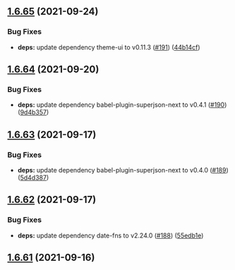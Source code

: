 ## [1.6.65](https://github.com/dds/bosabosa.org/compare/v1.6.64...v1.6.65) (2021-09-24)


### Bug Fixes

* **deps:** update dependency theme-ui to v0.11.3 ([#191](https://github.com/dds/bosabosa.org/issues/191)) ([44b14cf](https://github.com/dds/bosabosa.org/commit/44b14cfd36a734446d10473f46a8fa3922012196))



## [1.6.64](https://github.com/dds/bosabosa.org/compare/v1.6.63...v1.6.64) (2021-09-20)


### Bug Fixes

* **deps:** update dependency babel-plugin-superjson-next to v0.4.1 ([#190](https://github.com/dds/bosabosa.org/issues/190)) ([9d4b357](https://github.com/dds/bosabosa.org/commit/9d4b357e0ec9a38c4e8947bf7d370c0eea591a5f))



## [1.6.63](https://github.com/dds/bosabosa.org/compare/v1.6.62...v1.6.63) (2021-09-17)


### Bug Fixes

* **deps:** update dependency babel-plugin-superjson-next to v0.4.0 ([#189](https://github.com/dds/bosabosa.org/issues/189)) ([5d4d387](https://github.com/dds/bosabosa.org/commit/5d4d387c76d9ef257a218e79bf696a61dfeb3911))



## [1.6.62](https://github.com/dds/bosabosa.org/compare/v1.6.61...v1.6.62) (2021-09-17)


### Bug Fixes

* **deps:** update dependency date-fns to v2.24.0 ([#188](https://github.com/dds/bosabosa.org/issues/188)) ([55edb1e](https://github.com/dds/bosabosa.org/commit/55edb1e65d70372c850b9498bdf919d206ca9669))



## [1.6.61](https://github.com/dds/bosabosa.org/compare/v1.6.60...v1.6.61) (2021-09-16)




